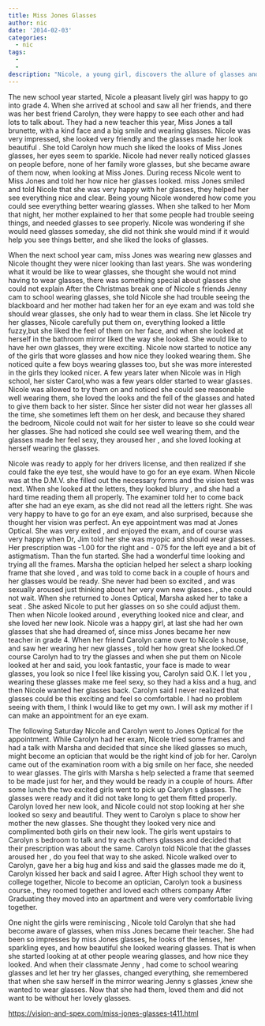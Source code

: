 ```yaml
---
title: Miss Jones Glasses
author: nic
date: '2014-02-03'
categories:
  - nic
tags:
  - 
  - 
description: "Nicole, a young girl, discovers the allure of glasses and longs to have her own. Will her wish come true?"
---
```

The new school year started, Nicole a pleasant lively girl was happy to go into grade 4.
When she arrived at school and saw all her friends, and there was her best friend Carolyn, they were happy to see each other and had lots to talk about.
They had a new teacher this year, Miss Jones a tall brunette, with a kind face and a big smile and wearing glasses.
Nicole was very impressed, she looked very friendly and the glasses made her look beautiful . She told Carolyn how much she liked the looks of Miss Jones glasses, her eyes seem to sparkle.
Nicole had never really noticed glasses on people before, none of her family wore glasses, but she became aware of them now, when looking at Miss Jones.
During recess Nicole went to Miss Jones and told her how nice her glasses looked.
miss Jones smiled and told Nicole that she was very happy with her glasses, they helped her see everything nice and clear.
Being young Nicole wondered how come  you could see everything better wearing glasses.
When she talked to her Mom that night, her mother explained to her that some people had trouble seeing things, and needed glasses to see properly. Nicole was wondering if she would need glasses someday, she did not think she would mind if it would help you see things better, and she liked the looks of glasses.

When the next school year cam, miss Jones was  wearing new glasses and Nicole thought they were nicer looking than last years.
She was wondering what it would be like to wear glasses, she thought she would not mind having to wear glasses, there was something special about glasses she could not explain
After the Christmas break one of Nicole s friends Jenny cam to school wearing glasses, she told Nicole she had trouble seeing the blackboard and her mother had taken her for an eye exam and was told she should wear glasses, she only had to wear them in class.
She let Nicole try her glasses, Nicole carefully put them on, everything looked a little fuzzy,but she liked the feel of them on her face, and when she looked at herself in the bathroom mirror liked the way she looked. She would like to have her own glasses, they were exciting.
Nicole now started to notice any of the girls that wore glasses and how nice they looked wearing them. She noticed quite a few boys wearing glasses too, but she was more interested in the girls they looked nicer.
A few years later when Nicole was in High school, her sister Carol,who was a few years older started to wear glasses.
Nicole was allowed to try them on and noticed she could see reasonable well wearing them, she loved the looks and the fell of the glasses and hated to give them back to her sister.
Since her sister did not wear her glasses all the time, she sometimes left them on her desk, and because they shared the bedroom, Nicole could not wait for her sister to leave so she could wear her glasses. She had noticed she could see well wearing them, and the glasses made her feel sexy, they aroused her , and she loved looking at herself wearing the glasses.

Nicole was ready to apply for her drivers license, and then realized if she could fake the eye test, she would have to go for an eye exam.
When Nicole was at the D.M.V. she filled out the necessary forms and the vision test was next.
When she looked at the letters, they looked blurry , and she had a hard time reading them all properly. The examiner told her to come back after she had an eye exam, as she did not read all the letters right. She was very happy to have to go for an eye exam, and also surprised, because she thought her vision was perfect.
An eye appointment was mad at Jones Optical.
She was very exited , and enjoyed the exam, and of course was very happy when Dr, Jim told her she was myopic and should wear glasses.
Her prescription was -1.00 for the right and - 075 for the left eye and a bit of astigmatism. Than the fun started.
She had a wonderful time looking and trying all the frames.
Marsha the optician helped her select a sharp looking frame that she loved , and was told to come back in a couple of hours and her glasses would be ready.
She never had been so excited , and was sexually aroused just thinking about her very own new glasses.
, she could not wait.
When she returned to Jones Optical, Marsha asked her to take a seat . She asked Nicole to put her glasses on so she could adjust them. Then when Nicole looked around , everything looked nice and clear, and she loved her new look.
Nicole was a happy girl, at last she had her own glasses that she had dreamed of, since miss Jones became her new teacher in
grade 4.
When her friend Carolyn came over to Nicole s house, and saw her wearing her new glasses , told her how great she looked.Of course Carolyn had to try the glasses and when she put them on Nicole looked at her and said, you look fantastic, your face is made to wear glasses, you look so nice I feel like kissing you, Carolyn said O.K. I let you , wearing these glasses make me feel sexy, so they had a kiss and a hug, and then Nicole wanted her glasses back.
Carolyn said I never realized that glasses could be this exciting  and feel so comfortable.
I had no problem seeing with them, I think I would like to get my own. I will ask my mother if I can make an appointment for an eye exam.

The following Saturday Nicole and Carolyn went to Jones Optical for the appointment.
While Carolyn had her exam, Nicole tried some frames and had a talk with Marsha and decided that since she liked glasses so much,
might become an optician that would be the right kind of job for her.
Carolyn came out of the examination room with a big smile on her face, she needed to wear glasses.
The girls with Marsha s help selected a frame that seemed to be made just for her, and they would be ready in a couple of hours.
After some lunch the two excited girls went to pick up Carolyn s glasses.
The glasses were ready and it did not take long to get them fitted properly. Carolyn loved her new look, and Nicole could not stop looking at her she looked so sexy and beautiful.
They went to Carolyn s place to show her mother the new glasses. She thought they looked very nice and complimented both girls on their new look.
The girls went upstairs to Carolyn s bedroom to talk and try each others glasses and decided that their prescription was about the same.
Carolyn told Nicole that the glasses aroused her , do you feel that way to she asked. Nicole walked over to Carolyn, gave her a big hug and kiss and said the glasses made me do it, Carolyn kissed her back and said I agree.
After High school they went to college together, Nicole to become an optician, Carolyn took a business course., they roomed together and loved each others company
After Graduating they moved into an apartment and were very comfortable living together.

One night the girls were reminiscing , Nicole told Carolyn that she had become aware of glasses, when miss Jones  became their teacher. She had been so impresses by miss Jones glasses, he looks of the lenses, her sparkling eyes, and how beautiful she looked
wearing glasses. That is when she started looking at at other people wearing glasses, and how nice they looked.
And when their classmate Jenny , had come to school wearing glasses and let her try her glasses, changed everything, she remembered that when she saw herself in the mirror wearing Jenny s glasses ,knew she wanted to wear glasses. Now that she had them, loved them and did not want to be without her lovely glasses.

https://vision-and-spex.com/miss-jones-glasses-t411.html